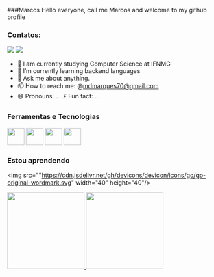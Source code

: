 ###Marcos
Hello everyone, call me Marcos and welcome to my github profile 

### Contatos:
<div>
<a href="https://instagram.com/marcosd_marques" target="_blank"><img src="https://img.shields.io/badge/-Instagram-%23E4405F?style=for-the-badge&logo=instagram&logoColor=white" target="_blank"></a>
<a href = "mailto:mdmarques70@gmail.com"><img src="https://img.shields.io/badge/Gmail-D14836?style=for-the-badge&logo=gmail&logoColor=white" target="_blank"></a>
</div>

* 🔭 I am currently studying Computer Science at IFNMG
* 🌱 I’m currently learning backend languages
* 💬 Ask me about anything.
* 📫 How to reach me: @mdmarques70@gmail.com
* 😄 Pronouns: ...
 ⚡ Fun fact: ...
 
### Ferramentas e Tecnologias
<img src="https://cdn.jsdelivr.net/gh/devicons/devicon/icons/c/c-original.svg" width="40" height="40"/>
<img src="https://cdn.jsdelivr.net/gh/devicons/devicon/icons/csharp/csharp-original.svg" width="40" height="40"/>
<img src="https://cdn.jsdelivr.net/gh/devicons/devicon/icons/html5/html5-original-wordmark.svg" width="40" height="40"/>
<img src="https://cdn.jsdelivr.net/gh/devicons/devicon/icons/css3/css3-original-wordmark.svg" width="40" height="40"/>

### Estou aprendendo
<img src=""https://cdn.jsdelivr.net/gh/devicons/devicon/icons/go/go-original-wordmark.svg" width="40" height="40"/>

<!--Status no GitHub-->

<div>
<a href="https://github.com/seu-usuário-aqui">
<img height="180em" src="https://github-readme-stats.vercel.app/api/top-langs/?username=seu-usuário-aqui&layout=compact&langs_count=7&theme=dracula"/>
<img height="180em" src="https://github-readme-stats.vercel.app/api?username=seu-usuário-aqui&show_icons=true&theme=dracula&include_all_commits=true&count_private=true"/>
</div>
